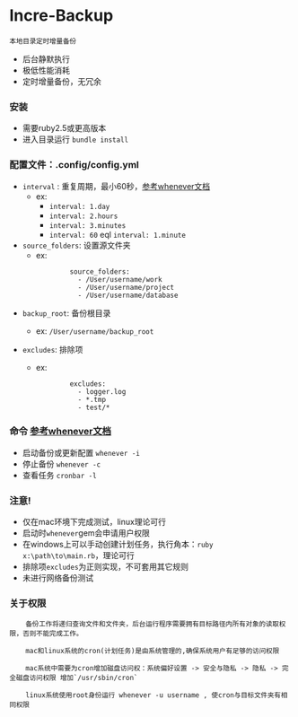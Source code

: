 # Incre-Backup

	本地目录定时增量备份

- 后台静默执行
- 极低性能消耗
- 定时增量备份，无冗余

### 安装
	
* 需要ruby2.5或更高版本
* 进入目录运行 `bundle install`


### 配置文件：.config/config.yml
	
* `interval` : 重复周期，最小60秒，[参考whenever文档](https://github.com/javan/whenever)
	- ex: 
		- `interval: 1.day`
		- `interval: 2.hours`
		- `interval: 3.minutes`
		- `interval: 60` eql `interval: 1.minute`
* `source_folders`: 设置源文件夹
	- ex:
```
			   source_folders: 
			     - /User/username/work
			     - /User/username/project
			     - /User/username/database
```
* `backup_root`: 备份根目录
	- ex: `/User/username/backup_root`

* `excludes`: 排除项
	- ex:
```
			   excludes: 
			     - logger.log
			     - *.tmp
			     - test/*
```


### 命令 [参考whenever文档](https://github.com/javan/whenever)
* 启动备份或更新配置 `whenever -i`
* 停止备份 `whenever -c`
* 查看任务 `cronbar -l`


### 注意!

- 仅在mac环境下完成测试，linux理论可行
- 启动时`whenever`gem会申请用户权限
- 在windows上可以手动创建计划任务，执行角本：`ruby x:\path\to\main.rb`，理论可行
- 排除项`excludes`为正则实现，不可套用其它规则
- 未进行网络备份测试


### 关于权限

		备份工作将递归查询文件和文件夹，后台运行程序需要拥有目标路径内所有对象的读取权限，否则不能完成工作。

		mac和linux系统的cron(计划任务)是由系统管理的,确保系统用户有足够的访问权限

		mac系统中需要为cron增加磁盘访问权：系统偏好设置 -> 安全与隐私 -> 隐私 -> 完全磁盘访问权限 增加`/usr/sbin/cron`

		linux系统使用root身份运行 whenever -u username , 使cron与目标文件夹有相同权限

